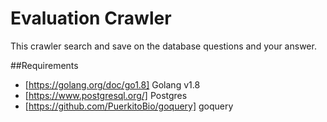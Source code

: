 # Evaluation Crawler

This crawler search and save on the database questions and your answer.

##Requirements
 - [https://golang.org/doc/go1.8] Golang v1.8
 - [https://www.postgresql.org/] Postgres
 - [https://github.com/PuerkitoBio/goquery] goquery
